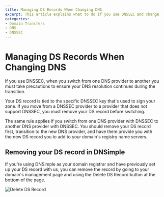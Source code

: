 ```yaml
---
title: Managing DS Records When Changing DNS
excerpt: This article explains what to do if you use DNSSEC and change DNS services.
categories:
- Domain Transfers
- DNS
- DNSSEC
---
```


# Managing DS Records When Changing DNS

If you use DNSSEC, when you switch from one DNS provider to another you must take precautions to ensure your DNS resolution continues during the transition.

Your DS record is tied to the specific DNSSEC key that's used to sign your zone. If you move from a DNSSEC provider to a provider that does not support DNSSEC, you must remove your DS record before switching.

The same rule applies if you switch from one DNS provider with DNSSEC to another DNS provider with DNSSEC. You should remove your DS record first, transition to the new DNS provider, and have them provide you with the new DS record you to add to your domain's registry name servers.

## Removing your DS record in DNSimple

If you're using DNSimple as your domain registrar and have previously set up your DS record with us, you can remove the record by going to your domain's management page and using the Delete DS Record button at the bottom of the page.

![Delete DS Record](/files/dnsimple-ds-record.png)
